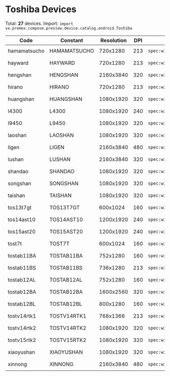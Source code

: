 # Toshiba Devices

Total: **27** devices. Import: `import se.premex.compose.preview.device.catalog.android.Toshiba`

| Code | Constant | Resolution | DPI | Compose Spec | Preview Usage |
|------|----------|------------|-----|-------------|---------------|
| hamamatsucho | HAMAMATSUCHO | 720x1280 | 213 | `spec:width=720px,height=1280px,dpi=213` | `@Preview(device = Toshiba.HAMAMATSUCHO)` |
| hayward | HAYWARD | 720x1280 | 213 | `spec:width=720px,height=1280px,dpi=213` | `@Preview(device = Toshiba.HAYWARD)` |
| hengshan | HENGSHAN | 2160x3840 | 320 | `spec:width=2160px,height=3840px,dpi=320` | `@Preview(device = Toshiba.HENGSHAN)` |
| hirano | HIRANO | 720x1280 | 213 | `spec:width=720px,height=1280px,dpi=213` | `@Preview(device = Toshiba.HIRANO)` |
| huangshan | HUANGSHAN | 1080x1920 | 320 | `spec:width=1080px,height=1920px,dpi=320` | `@Preview(device = Toshiba.HUANGSHAN)` |
| l4300 | L4300 | 1080x1920 | 240 | `spec:width=1080px,height=1920px,dpi=240` | `@Preview(device = Toshiba.L4300)` |
| l9450 | L9450 | 1080x1920 | 320 | `spec:width=1080px,height=1920px,dpi=320` | `@Preview(device = Toshiba.L9450)` |
| laoshan | LAOSHAN | 1080x1920 | 320 | `spec:width=1080px,height=1920px,dpi=320` | `@Preview(device = Toshiba.LAOSHAN)` |
| ligen | LIGEN | 2160x3840 | 480 | `spec:width=2160px,height=3840px,dpi=480` | `@Preview(device = Toshiba.LIGEN)` |
| lushan | LUSHAN | 2160x3840 | 320 | `spec:width=2160px,height=3840px,dpi=320` | `@Preview(device = Toshiba.LUSHAN)` |
| shandao | SHANDAO | 1080x1920 | 320 | `spec:width=1080px,height=1920px,dpi=320` | `@Preview(device = Toshiba.SHANDAO)` |
| songshan | SONGSHAN | 1080x1920 | 320 | `spec:width=1080px,height=1920px,dpi=320` | `@Preview(device = Toshiba.SONGSHAN)` |
| taishan | TAISHAN | 1080x1920 | 320 | `spec:width=1080px,height=1920px,dpi=320` | `@Preview(device = Toshiba.TAISHAN)` |
| tos13t7gt | TOS13T7GT | 600x1024 | 160 | `spec:width=600px,height=1024px,dpi=160` | `@Preview(device = Toshiba.TOS13T7GT)` |
| tos14ast10 | TOS14AST10 | 1200x1920 | 240 | `spec:width=1200px,height=1920px,dpi=240` | `@Preview(device = Toshiba.TOS14AST10)` |
| tos15ast20 | TOS15AST20 | 1200x1920 | 240 | `spec:width=1200px,height=1920px,dpi=240` | `@Preview(device = Toshiba.TOS15AST20)` |
| tost7t | TOST7T | 600x1024 | 160 | `spec:width=600px,height=1024px,dpi=160` | `@Preview(device = Toshiba.TOST7T)` |
| tostab11BA | TOSTAB11BA | 752x1280 | 160 | `spec:width=752px,height=1280px,dpi=160` | `@Preview(device = Toshiba.TOSTAB11BA)` |
| tostab11BS | TOSTAB11BS | 736x1280 | 213 | `spec:width=736px,height=1280px,dpi=213` | `@Preview(device = Toshiba.TOSTAB11BS)` |
| tostab12AL | TOSTAB12AL | 752x1280 | 160 | `spec:width=752px,height=1280px,dpi=160` | `@Preview(device = Toshiba.TOSTAB12AL)` |
| tostab12BA | TOSTAB12BA | 1600x2560 | 320 | `spec:width=1600px,height=2560px,dpi=320` | `@Preview(device = Toshiba.TOSTAB12BA)` |
| tostab12BL | TOSTAB12BL | 800x1280 | 160 | `spec:width=800px,height=1280px,dpi=160` | `@Preview(device = Toshiba.TOSTAB12BL)` |
| tostv14rtk1 | TOSTV14RTK1 | 768x1366 | 213 | `spec:width=768px,height=1366px,dpi=213` | `@Preview(device = Toshiba.TOSTV14RTK1)` |
| tostv14rtk2 | TOSTV14RTK2 | 1080x1920 | 320 | `spec:width=1080px,height=1920px,dpi=320` | `@Preview(device = Toshiba.TOSTV14RTK2)` |
| tostv15rtk2 | TOSTV15RTK2 | 1080x1920 | 320 | `spec:width=1080px,height=1920px,dpi=320` | `@Preview(device = Toshiba.TOSTV15RTK2)` |
| xiaoyushan | XIAOYUSHAN | 1080x1920 | 320 | `spec:width=1080px,height=1920px,dpi=320` | `@Preview(device = Toshiba.XIAOYUSHAN)` |
| xinnong | XINNONG | 2160x3840 | 480 | `spec:width=2160px,height=3840px,dpi=480` | `@Preview(device = Toshiba.XINNONG)` |

<!-- Generated automatically. Do not edit manually. -->
